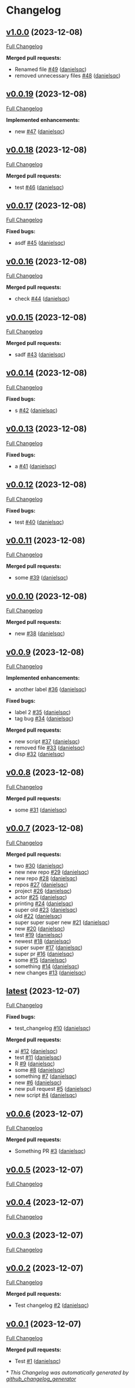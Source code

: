 # Changelog

## [v1.0.0](https://github.com/danielsqc/auto_changelog/tree/v1.0.0) (2023-12-08)

[Full Changelog](https://github.com/danielsqc/auto_changelog/compare/v0.0.19...v1.0.0)

**Merged pull requests:**

- Renamed file [\#49](https://github.com/danielsqc/auto_changelog/pull/49) ([danielsqc](https://github.com/danielsqc))
- removed unnecessary files [\#48](https://github.com/danielsqc/auto_changelog/pull/48) ([danielsqc](https://github.com/danielsqc))

## [v0.0.19](https://github.com/danielsqc/auto_changelog/tree/v0.0.19) (2023-12-08)

[Full Changelog](https://github.com/danielsqc/auto_changelog/compare/v0.0.18...v0.0.19)

**Implemented enhancements:**

- new [\#47](https://github.com/danielsqc/auto_changelog/pull/47) ([danielsqc](https://github.com/danielsqc))

## [v0.0.18](https://github.com/danielsqc/auto_changelog/tree/v0.0.18) (2023-12-08)

[Full Changelog](https://github.com/danielsqc/auto_changelog/compare/v0.0.17...v0.0.18)

**Merged pull requests:**

- test [\#46](https://github.com/danielsqc/auto_changelog/pull/46) ([danielsqc](https://github.com/danielsqc))

## [v0.0.17](https://github.com/danielsqc/auto_changelog/tree/v0.0.17) (2023-12-08)

[Full Changelog](https://github.com/danielsqc/auto_changelog/compare/v0.0.16...v0.0.17)

**Fixed bugs:**

- asdf [\#45](https://github.com/danielsqc/auto_changelog/pull/45) ([danielsqc](https://github.com/danielsqc))

## [v0.0.16](https://github.com/danielsqc/auto_changelog/tree/v0.0.16) (2023-12-08)

[Full Changelog](https://github.com/danielsqc/auto_changelog/compare/v0.0.15...v0.0.16)

**Merged pull requests:**

- check [\#44](https://github.com/danielsqc/auto_changelog/pull/44) ([danielsqc](https://github.com/danielsqc))

## [v0.0.15](https://github.com/danielsqc/auto_changelog/tree/v0.0.15) (2023-12-08)

[Full Changelog](https://github.com/danielsqc/auto_changelog/compare/v0.0.14...v0.0.15)

**Merged pull requests:**

- sadf [\#43](https://github.com/danielsqc/auto_changelog/pull/43) ([danielsqc](https://github.com/danielsqc))

## [v0.0.14](https://github.com/danielsqc/auto_changelog/tree/v0.0.14) (2023-12-08)

[Full Changelog](https://github.com/danielsqc/auto_changelog/compare/v0.0.13...v0.0.14)

**Fixed bugs:**

- s [\#42](https://github.com/danielsqc/auto_changelog/pull/42) ([danielsqc](https://github.com/danielsqc))

## [v0.0.13](https://github.com/danielsqc/auto_changelog/tree/v0.0.13) (2023-12-08)

[Full Changelog](https://github.com/danielsqc/auto_changelog/compare/v0.0.12...v0.0.13)

**Fixed bugs:**

- a [\#41](https://github.com/danielsqc/auto_changelog/pull/41) ([danielsqc](https://github.com/danielsqc))

## [v0.0.12](https://github.com/danielsqc/auto_changelog/tree/v0.0.12) (2023-12-08)

[Full Changelog](https://github.com/danielsqc/auto_changelog/compare/v0.0.11...v0.0.12)

**Fixed bugs:**

- test [\#40](https://github.com/danielsqc/auto_changelog/pull/40) ([danielsqc](https://github.com/danielsqc))

## [v0.0.11](https://github.com/danielsqc/auto_changelog/tree/v0.0.11) (2023-12-08)

[Full Changelog](https://github.com/danielsqc/auto_changelog/compare/v0.0.10...v0.0.11)

**Merged pull requests:**

- some [\#39](https://github.com/danielsqc/auto_changelog/pull/39) ([danielsqc](https://github.com/danielsqc))

## [v0.0.10](https://github.com/danielsqc/auto_changelog/tree/v0.0.10) (2023-12-08)

[Full Changelog](https://github.com/danielsqc/auto_changelog/compare/v0.0.9...v0.0.10)

**Merged pull requests:**

- new [\#38](https://github.com/danielsqc/auto_changelog/pull/38) ([danielsqc](https://github.com/danielsqc))

## [v0.0.9](https://github.com/danielsqc/auto_changelog/tree/v0.0.9) (2023-12-08)

[Full Changelog](https://github.com/danielsqc/auto_changelog/compare/v0.0.8...v0.0.9)

**Implemented enhancements:**

- another label [\#36](https://github.com/danielsqc/auto_changelog/pull/36) ([danielsqc](https://github.com/danielsqc))

**Fixed bugs:**

- label 2 [\#35](https://github.com/danielsqc/auto_changelog/pull/35) ([danielsqc](https://github.com/danielsqc))
- tag bug [\#34](https://github.com/danielsqc/auto_changelog/pull/34) ([danielsqc](https://github.com/danielsqc))

**Merged pull requests:**

- new script [\#37](https://github.com/danielsqc/auto_changelog/pull/37) ([danielsqc](https://github.com/danielsqc))
- removed file [\#33](https://github.com/danielsqc/auto_changelog/pull/33) ([danielsqc](https://github.com/danielsqc))
- disp [\#32](https://github.com/danielsqc/auto_changelog/pull/32) ([danielsqc](https://github.com/danielsqc))

## [v0.0.8](https://github.com/danielsqc/auto_changelog/tree/v0.0.8) (2023-12-08)

[Full Changelog](https://github.com/danielsqc/auto_changelog/compare/v0.0.7...v0.0.8)

**Merged pull requests:**

- some [\#31](https://github.com/danielsqc/auto_changelog/pull/31) ([danielsqc](https://github.com/danielsqc))

## [v0.0.7](https://github.com/danielsqc/auto_changelog/tree/v0.0.7) (2023-12-08)

[Full Changelog](https://github.com/danielsqc/auto_changelog/compare/latest...v0.0.7)

**Merged pull requests:**

- two [\#30](https://github.com/danielsqc/auto_changelog/pull/30) ([danielsqc](https://github.com/danielsqc))
- new new repo [\#29](https://github.com/danielsqc/auto_changelog/pull/29) ([danielsqc](https://github.com/danielsqc))
- new repo [\#28](https://github.com/danielsqc/auto_changelog/pull/28) ([danielsqc](https://github.com/danielsqc))
- repos [\#27](https://github.com/danielsqc/auto_changelog/pull/27) ([danielsqc](https://github.com/danielsqc))
-  project [\#26](https://github.com/danielsqc/auto_changelog/pull/26) ([danielsqc](https://github.com/danielsqc))
- actor [\#25](https://github.com/danielsqc/auto_changelog/pull/25) ([danielsqc](https://github.com/danielsqc))
- printing [\#24](https://github.com/danielsqc/auto_changelog/pull/24) ([danielsqc](https://github.com/danielsqc))
- super old [\#23](https://github.com/danielsqc/auto_changelog/pull/23) ([danielsqc](https://github.com/danielsqc))
- old [\#22](https://github.com/danielsqc/auto_changelog/pull/22) ([danielsqc](https://github.com/danielsqc))
- super super super new [\#21](https://github.com/danielsqc/auto_changelog/pull/21) ([danielsqc](https://github.com/danielsqc))
- new [\#20](https://github.com/danielsqc/auto_changelog/pull/20) ([danielsqc](https://github.com/danielsqc))
- test [\#19](https://github.com/danielsqc/auto_changelog/pull/19) ([danielsqc](https://github.com/danielsqc))
- newest [\#18](https://github.com/danielsqc/auto_changelog/pull/18) ([danielsqc](https://github.com/danielsqc))
- super super [\#17](https://github.com/danielsqc/auto_changelog/pull/17) ([danielsqc](https://github.com/danielsqc))
- super pr [\#16](https://github.com/danielsqc/auto_changelog/pull/16) ([danielsqc](https://github.com/danielsqc))
- some [\#15](https://github.com/danielsqc/auto_changelog/pull/15) ([danielsqc](https://github.com/danielsqc))
- something [\#14](https://github.com/danielsqc/auto_changelog/pull/14) ([danielsqc](https://github.com/danielsqc))
- new changes [\#13](https://github.com/danielsqc/auto_changelog/pull/13) ([danielsqc](https://github.com/danielsqc))

## [latest](https://github.com/danielsqc/auto_changelog/tree/latest) (2023-12-07)

[Full Changelog](https://github.com/danielsqc/auto_changelog/compare/v0.0.6...latest)

**Fixed bugs:**

- test\_changelog [\#10](https://github.com/danielsqc/auto_changelog/pull/10) ([danielsqc](https://github.com/danielsqc))

**Merged pull requests:**

- ai [\#12](https://github.com/danielsqc/auto_changelog/pull/12) ([danielsqc](https://github.com/danielsqc))
- test [\#11](https://github.com/danielsqc/auto_changelog/pull/11) ([danielsqc](https://github.com/danielsqc))
- R [\#9](https://github.com/danielsqc/auto_changelog/pull/9) ([danielsqc](https://github.com/danielsqc))
- some [\#8](https://github.com/danielsqc/auto_changelog/pull/8) ([danielsqc](https://github.com/danielsqc))
- something [\#7](https://github.com/danielsqc/auto_changelog/pull/7) ([danielsqc](https://github.com/danielsqc))
- new [\#6](https://github.com/danielsqc/auto_changelog/pull/6) ([danielsqc](https://github.com/danielsqc))
- new pull request [\#5](https://github.com/danielsqc/auto_changelog/pull/5) ([danielsqc](https://github.com/danielsqc))
- new script [\#4](https://github.com/danielsqc/auto_changelog/pull/4) ([danielsqc](https://github.com/danielsqc))

## [v0.0.6](https://github.com/danielsqc/auto_changelog/tree/v0.0.6) (2023-12-07)

[Full Changelog](https://github.com/danielsqc/auto_changelog/compare/v0.0.5...v0.0.6)

**Merged pull requests:**

- Something PR [\#3](https://github.com/danielsqc/auto_changelog/pull/3) ([danielsqc](https://github.com/danielsqc))

## [v0.0.5](https://github.com/danielsqc/auto_changelog/tree/v0.0.5) (2023-12-07)

[Full Changelog](https://github.com/danielsqc/auto_changelog/compare/v0.0.4...v0.0.5)

## [v0.0.4](https://github.com/danielsqc/auto_changelog/tree/v0.0.4) (2023-12-07)

[Full Changelog](https://github.com/danielsqc/auto_changelog/compare/v0.0.3...v0.0.4)

## [v0.0.3](https://github.com/danielsqc/auto_changelog/tree/v0.0.3) (2023-12-07)

[Full Changelog](https://github.com/danielsqc/auto_changelog/compare/v0.0.2...v0.0.3)

## [v0.0.2](https://github.com/danielsqc/auto_changelog/tree/v0.0.2) (2023-12-07)

[Full Changelog](https://github.com/danielsqc/auto_changelog/compare/v0.0.1...v0.0.2)

**Merged pull requests:**

- Test changelog [\#2](https://github.com/danielsqc/auto_changelog/pull/2) ([danielsqc](https://github.com/danielsqc))

## [v0.0.1](https://github.com/danielsqc/auto_changelog/tree/v0.0.1) (2023-12-07)

[Full Changelog](https://github.com/danielsqc/auto_changelog/compare/a557bbf599ce0a205ac98044d5c15e193ddba74a...v0.0.1)

**Merged pull requests:**

- Test [\#1](https://github.com/danielsqc/auto_changelog/pull/1) ([danielsqc](https://github.com/danielsqc))



\* *This Changelog was automatically generated by [github_changelog_generator](https://github.com/github-changelog-generator/github-changelog-generator)*
